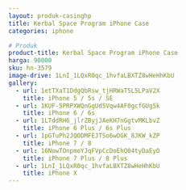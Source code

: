 ```yaml
---
layout: produk-casinghp
title: Kerbal Space Program iPhone Case
categories: iphone

# Produk
product-title: Kerbal Space Program iPhone Case
harga: 90000
sku: hn-3579
image-drive: 1LnI_1LQxR0qc_1hvfaLBXTZ8wHeHhKbU
gallery:
  - url: 1etTXaT1DdgQbRsw_tjHRWaT5L5LPaV2X
    title: iPhone 5 / 5s / SE
  - url: 1KUF-5PRPXWQnGgUd5Vqw4AF0gcfGUg5k
    title: iPhone 6 / 6s
  - url: 1LTddRH6_jlrZByjJAeKH7nGgtvMKLbvZ
    title: iPhone 6 Plus / 6s Plus
  - url: 1pGTuPh2JQODMFEJTSo6wOGK_8JKW_kZP
    title: iPhone 7 / 8
  - url: 16NowTOnpmoYJqFVpCcDoEhQ04tyDaEyO
    title: iPhone 7 Plus / 8 Plus
  - url: 1LnI_1LQxR0qc_1hvfaLBXTZ8wHeHhKbU
    title: iPhone X
---
```

